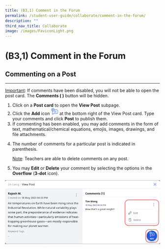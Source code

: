 ```yaml
---
title: (B3,1) Comment in the Forum
permalink: /student-user-guide/collaborate/comment-in-the-forum/
description: ""
third_nav_title: Collaborate
image: /images/FaviconLight.png
---
```

<h1 id="-3a-comment-in-the-forum">(B3,1) Comment in the Forum</h1>
<h2 id="commenting-on-a-post">Commenting on a Post</h2>
<hr>
<p><u>Important</u>: If comments have been disabled, you will not be able to open the post card. The <strong>Comments ( )</strong> button will be hidden.</p>
<ol>
<li>Click on a <strong>Post card</strong> to open the <strong>View Post</strong> subpage.</li>
<li>Click the <strong>Add</strong> icon <img style="width:1.5rem; display: inline;" src="/images/Icons/Add.png"> at the bottom right of the View Post card. Type your comments and click <strong>Post</strong> to publish them.</li>
<li>If commenting has been enabled, you may add comments in the form of text, mathematical/chemical equations, emojis, images, drawings, and file attachments.</li>
<li><p>The number of comments for a particular post is indicated in parenthesis. </p>
	<p> <u>Note</u>: Teachers are able to delete comments on any post. </p>
</li>
<li><p>You may <strong>Edit</strong> or <strong>Delete</strong> your comment by selecting the options in the <strong>Overflow</strong> (<strong>3-dot</strong> icon).</p>
</li>
</ol>
<img src="/images/1Student/CO-CommentForum1.png">